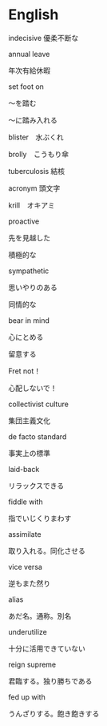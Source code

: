 # English

indecisive 優柔不断な

annual leave

年次有給休暇

set foot on

～を踏む

～に踏み入れる

blister　水ぶくれ

brolly　こうもり傘

tuberculosis 結核

acronym 頭文字

krill　オキアミ

proactive 

先を見越した

積極的な

sympathetic 

思いやりのある

同情的な

bear in mind

心にとめる

留意する

Fret not！

心配しないで！

collectivist culture

集団主義文化

de facto standard

事実上の標準

laid-back

リラックスできる

fiddle with

指でいじくりまわす

assimilate

取り入れる。同化させる

vice versa

逆もまた然り

alias

あだ名。通称。別名

underutilize 

十分に活用できていない

reign supreme

君臨する。独り勝ちである

fed up with

うんざりする。飽き飽きする